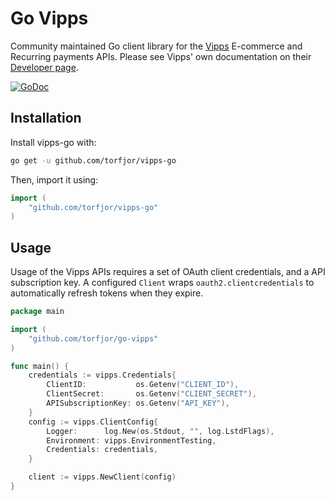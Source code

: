 # Go Vipps
Community maintained Go client library for the [Vipps](https://vipps.no) E-commerce and Recurring payments APIs. Please see Vipps' own documentation on their [Developer page](https://vipps.no/developer/).

[![GoDoc](http://img.shields.io/badge/godoc-reference-blue.svg)](http://godoc.org/github.com/torfjor/go-vipps)

## Installation

Install vipps-go with:

```sh
go get -u github.com/torfjor/vipps-go
```

Then, import it using:

``` go
import (
    "github.com/torfjor/vipps-go"
)
```

## Usage

Usage of the Vipps APIs requires a set of OAuth client credentials, and a API subscription key. A configured `Client` wraps `oauth2.clientcredentials` to automatically refresh tokens when they expire.

```go
package main

import (
    "github.com/torfjor/go-vipps"
)

func main() {
	credentials := vipps.Credentials{
		ClientID:           os.Getenv("CLIENT_ID"),
		ClientSecret:       os.Getenv("CLIENT_SECRET"),
		APISubscriptionKey: os.Getenv("API_KEY"),
	}
	config := vipps.ClientConfig{
		Logger:      log.New(os.Stdout, "", log.LstdFlags),
		Environment: vipps.EnvironmentTesting,
		Credentials: credentials,
	}

	client := vipps.NewClient(config)
}
```
